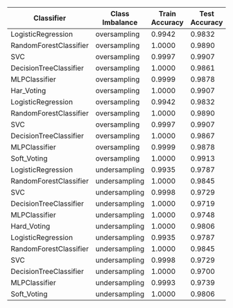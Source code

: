 | Classifier | Class Imbalance | Train Accuracy | Test Accuracy | Unseen Accuracy | Precision | Recall | F1 Score | ROC AUC |
|------------|-----------------|----------------|---------------|-----------------|-----------|--------|----------|---------|
| LogisticRegression | oversampling | 0.9942 | 0.9832 | 1.0000 | 0.9832 | 0.9832 | 0.9832 | 0.9832 |
| RandomForestClassifier | oversampling | 1.0000 | 0.9890 | 1.0000 | 0.9890 | 0.9890 | 0.9890 | 0.9890 |
| SVC|oversampling | 0.9997 | 0.9907 | 1.0000 | 0.9908 | 0.9907 | 0.9907 | 0.9907 |
| DecisionTreeClassifier| oversampling | 1.0000 | 0.9861 | 1.0000 | 0.9861 | 0.9861 | 0.9861 | 0.9861 |
| MLPClassifier| oversampling | 0.9999 | 0.9878 | 1.0000 | 0.9878 | 0.9878 | 0.9878 | 0.9878 |
| Har_Voting | oversampling | 1.0000 | 0.9907 | 1.0000 | 0.9908 | 0.9907 | 0.9907 | 0.9907 |
| LogisticRegression | oversampling | 0.9942 | 0.9832 | 1.0000 | 0.9832 | 0.9832 | 0.9832 | 0.9832 |
| RandomForestClassifier | oversampling | 1.0000 | 0.9890 | 1.0000 | 0.9890 | 0.9890 | 0.9890 | 0.9890 |
| SVC | oversampling | 0.9997 | 0.9907 | 1.0000 | 0.9908 | 0.9907 | 0.9907 | 0.9907 |
| DecisionTreeClassifier | oversampling | 1.0000 | 0.9867 | 1.0000 | 0.9867 | 0.9867 | 0.9867 | 0.9867 |
| MLPClassifier | oversampling | 0.9999 | 0.9878 | 1.0000 | 0.9879 | 0.9878 | 0.9878 | 0.9878 |
| Soft_Voting | oversampling | 1.0000 | 0.9913 | 1.0000 | 0.9913 | 0.9913 | 0.9913 | 0.9913 |
| LogisticRegression | undersampling | 0.9935 | 0.9787 | 1.0000 | 0.9790 | 0.9787 | 0.9787 | 0.9787 |
| RandomForestClassifier | undersampling | 1.0000 | 0.9845 | 1.0000 | 0.9845 | 0.9845 | 0.9845 | 0.9845 |
| SVC | undersampling | 0.9998 | 0.9729 | 1.0000 | 0.9729 | 0.9729 | 0.9729 | 0.9729 |
| DecisionTreeClassifier | undersampling | 1.0000 | 0.9719 | 1.0000 | 0.9719 | 0.9719 | 0.9719 | 0.9719 |
| MLPClassifier | undersampling | 1.0000 | 0.9748 | 0.9000 | 0.9753 | 0.9748 | 0.9748 | 0.9748 |
| Hard_Voting | undersampling | 1.0000 | 0.9806 | 1.0000 | 0.9808 | 0.9806 | 0.9806 | 0.9806 |
| LogisticRegression | undersampling | 0.9935 | 0.9787 | 1.0000 | 0.9790 | 0.9787 | 0.9787 | 0.9787 |
| RandomForestClassifier | undersampling | 1.0000 | 0.9845 | 1.0000 | 0.9845 | 0.9845 | 0.9845 | 0.9845 |
| SVC | undersampling | 0.9998 | 0.9729 | 1.0000 | 0.9729 | 0.9729 | 0.9729 | 0.9729 |
| DecisionTreeClassifier | undersampling | 1.0000 | 0.9700 | 1.0000 | 0.9700 | 0.9700 | 0.9700 | 0.9700 |
| MLPClassifier | undersampling | 0.9993 | 0.9739 | 1.0000 | 0.9739 | 0.9739 | 0.9739 | 0.9739 |
| Soft_Voting| undersampling | 1.0000 | 0.9806 | 1.0000 | 0.9808 | 0.9806 | 0.9806 | 0.9806 |

